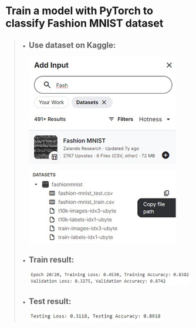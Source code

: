 # Train a model with PyTorch to classify Fashion MNIST dataset

> - ## Use dataset on Kaggle:
>
>   ![dataset](/Images/W2_Dataset.jpg)
>
>   ![path](/Images/W2_path.jpg)
>
>
> - ## Train result:
>   
>   ![result1](/Images/W2_result1.jpg)
>
> - ## Test result:
>   
>   ![result2](/Images/W2_result2.jpg)
